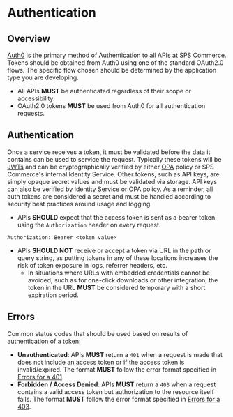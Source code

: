 # Authentication

## Overview

[Auth0](https://auth0.com/) is the primary method of Authentication to all APIs at SPS Commerce. Tokens should be obtained from Auth0 using one of the standard OAuth2.0 flows. The specific flow chosen should be determined by the application type you are developing.

- All APIs **MUST** be authenticated regardless of their scope or accessibility.
- OAuth2.0 tokens **MUST** be used from Auth0 for all authentication requests.

## Authentication

Once a service receives a token, it must be validated before the data it contains can be used to service the request. Typically these tokens will be [JWTs](https://jwt.io/introduction) and can be cryptographically verified by either [OPA](https://www.openpolicyagent.org/) policy or SPS Commerce's internal Identity Service. Other tokens, such as API keys, are simply opaque secret values and must be validated via storage. API keys can also be verified by Identity Service or OPA policy. As a reminder, all auth tokens are considered a secret and must be handled according to security best practices around usage and logging.

- APIs **SHOULD** expect that the access token is sent as a bearer token using the `Authorization` header on every request.

```
Authorization: Bearer <token value>
```

- APIs **SHOULD NOT** receive or accept a token via URL in the path or query string, as putting tokens in any of these locations increases the risk of token exposure in logs, referrer headers, etc.
    - In situations where URLs with embedded credentials cannot be avoided, such as for one-click downloads or other integration, the token in the URL **MUST** be considered temporary with a short expiration period.

## Errors

Common status codes that should be used based on results of authentication of a token:

- **Unauthenticated**: APIs **MUST** return a `401` when a request is made that does not include an access token or if the access token is invalid/expired. The format **MUST** follow the error format specified in [Errors for a 401](errors.md).
- **Forbidden / Access Denied**: APIs **MUST** return a `403` when a request contains a valid access token but authorization to the resource itself fails. The format **MUST** follow the error format specified in [Errors for a 403](errors.md).